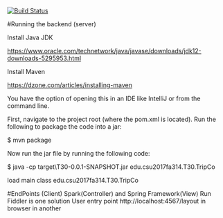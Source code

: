[![Build Status](https://travis-ci.com/MIchaelLynnCSULaptop/JavaRestSP1.svg?token=aGqZALLZUKhc6eMrMJtK&branch=master)](https://travis-ci.com/MIchaelLynnCSULaptop/JavaRestSP1)

#Running the backend (server)

Install Java JDK

https://www.oracle.com/technetwork/java/javase/downloads/jdk12-downloads-5295953.html

Install Maven 

https://dzone.com/articles/installing-maven

You have the option of opening this in an IDE like IntelliJ or from the command line.

First, navigate to the project root (where the pom.xml is located). Run the following to package the code into a jar:

$ mvn package

Now run the jar file by running the following code:

$ java -cp target\T30-0.0.1-SNAPSHOT.jar edu.csu2017fa314.T30.TripCo

load main class edu.csu2017fa314.T30.TripCo

#EndPoints (Client)
Spark(Controller) and Spring Framework(View)
Run Fiddler is one solution
User entry point http://localhost:4567/layout in browser in another
